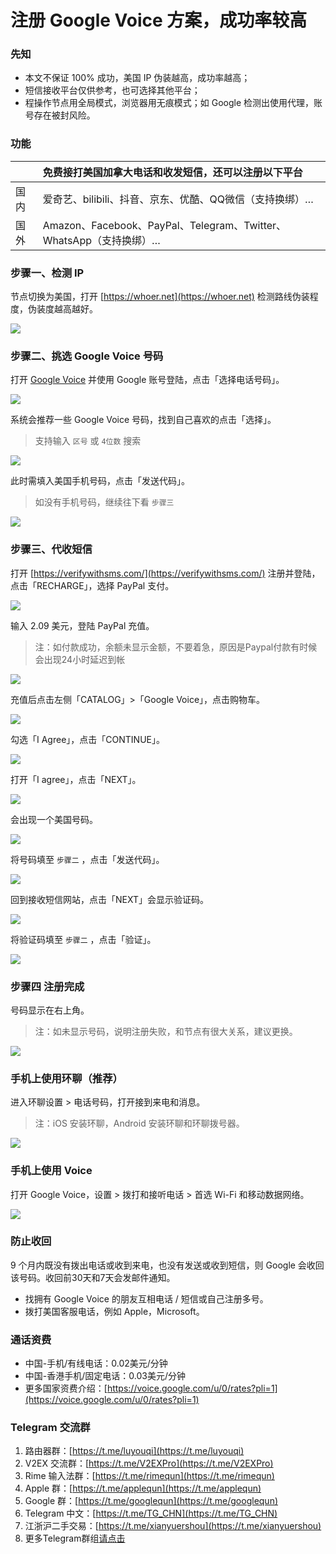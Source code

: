 # 注册 Google Voice 方案，成功率较高

### 先知

- 本文不保证 100% 成功，美国 IP 伪装越高，成功率越高；
- 短信接收平台仅供参考，也可选择其他平台；
- 程操作节点用全局模式，浏览器用无痕模式；如 Google 检测出使用代理，账号存在被封风险。

### 功能

|      | 免费接打美国加拿大电话和收发短信，还可以注册以下平台         |
| :--- | :----------------------------------------------------------- |
| 国内 | 爱奇艺、bilibili、抖音、京东、优酷、QQ微信（支持换绑）…      |
| 国外 | Amazon、Facebook、PayPal、Telegram、Twitter、WhatsApp（支持换绑）… |

### 步骤一、检测 IP

节点切换为美国，打开 [https://whoer.net](https://whoer.net) 检测路线伪装程度，伪装度越高越好。



![](pic/002.jpg)


### 步骤二、挑选 Google Voice 号码

打开 [Google Voice](https://voice.google.com/) 并使用 Google 账号登陆，点击「选择电话号码」。

![](pic/004.png)

系统会推荐一些 Google Voice 号码，找到自己喜欢的点击「选择」。

> 支持输入 `区号` 或 `4位数` 搜索

![](pic/005.png)

此时需填入美国手机号码，点击「发送代码」。

> 如没有手机号码，继续往下看 `步骤三`

![](pic/006.png)

### 步骤三、代收短信

打开 [https://verifywithsms.com/](https://verifywithsms.com/) 注册并登陆，点击「RECHARGE」，选择 PayPal 支付。

![](pic/008.png)

输入 2.09 美元，登陆 PayPal 充值。
> 注：如付款成功，余额未显示金额，不要着急，原因是Paypal付款有时候会出现24小时延迟到帐

![](pic/008.1.png)

充值后点击左侧「CATALOG」>「Google Voice」，点击购物车。

![](pic/009.png)

勾选「I Agree」，点击「CONTINUE」。

![](pic/009.1.png)

打开「I agree」，点击「NEXT」。

![](pic/010.png)

会出现一个美国号码。

![](pic/010.1.png)

将号码填至 `步骤二` ，点击「发送代码」。

![](pic/019.png)

回到接收短信网站，点击「NEXT」会显示验证码。

![](pic/020.png)

将验证码填至 `步骤二` ，点击「验证」。

![](pic/021.png)

### 步骤四 注册完成

号码显示在右上角。

> 注：如未显示号码，说明注册失败，和节点有很大关系，建议更换。

![](pic/011.png)

### 手机上使用环聊（推荐）

进入环聊设置 > 电话号码，打开接到来电和消息。

> 注：iOS 安装环聊，Android 安装环聊和环聊拨号器。

![](pic/huanliao.jpg)

### 手机上使用 Voice

打开 Google Voice，设置 > 拨打和接听电话 > 首选 Wi-Fi 和移动数据网络。

![](pic/voice.jpg)

### 防止收回

9 个月内既没有拨出电话或收到来电，也没有发送或收到短信，则 Google 会收回该号码。收回前30天和7天会发邮件通知。

* 找拥有 Google Voice 的朋友互相电话 / 短信或自己注册多号。
* 拨打美国客服电话，例如 Apple，Microsoft。

### 通话资费

* 中国-手机/有线电话：0.02美元/分钟
* 中国-香港手机/固定电话：0.03美元/分钟
* 更多国家资费介绍：[https://voice.google.com/u/0/rates?pli=1](https://voice.google.com/u/0/rates?pli=1)

### Telegram 交流群

1. 路由器群：[https://t.me/luyouqi](https://t.me/luyouqi)
2. V2EX 交流群：[https://t.me/V2EXPro](https://t.me/V2EXPro)
3. Rime 输入法群：[https://t.me/rimequn](https://t.me/rimequn)
4. Apple 群：[https://t.me/applequn](https://t.me/applequn)
5. Google 群：[https://t.me/googlequn](https://t.me/googlequn)
6. Telegram 中文：[https://t.me/TG_CHN](https://t.me/TG_CHN)
7. 江浙沪二手交易：[https://t.me/xianyuershou](https://t.me/xianyuershou) 
8. 更多Telegram群组[请点击](https://masonincn.github.io/2020/06/11/Telegram-qun/)